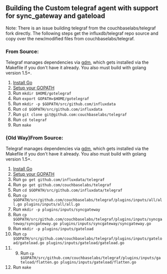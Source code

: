 ## Building the Custom telegraf agent with support for sync_gateway and gateload

Note: There is an issue building telegraf from the couchbaselabs/telegraf fork directly. The following steps get the influxdb/telegraf repo source and copy over the new/modified files from couchbaselabs/telegraf.

### From Source:
Telegraf manages dependencies via [gdm](https://github.com/sparrc/gdm),
which gets installed via the Makefile
if you don't have it already. You also must build with golang version 1.5+.

1. [Install Go](https://golang.org/doc/install)
2. [Setup your GOPATH](https://golang.org/doc/code.html#GOPATH)
3. Run `mkdir $HOME/gotelegraf`
4. Run `export GOPATH=$HOME/gotelegraf`
5. Run `mkdir -p $GOPATH/src/github.com/influxdata`
6. Run `cd $GOPATH/src/github.com/influxdata`
7. Run `git clone git@github.com:couchbaselabs/telegraf`
8. Run `cd telegraf`
9. Run `make`


### (Old Way)From Source:
Telegraf manages dependencies via [gdm](https://github.com/sparrc/gdm),
which gets installed via the Makefile
if you don't have it already. You also must build with golang version 1.5+.

1. [Install Go](https://golang.org/doc/install)
2. [Setup your GOPATH](https://golang.org/doc/code.html#GOPATH)
3. Run `go get github.com/influxdata/telegraf`
4. Run `go get github.com/couchbaselabs/telegraf`
5. Run `cd $GOPATH/src/github.com/influxdata/telegraf`
6. Run `cp $GOPATH/src/github.com/couchbaselabs/telegraf/plugins/inputs/all/all.go plugins/inputs/all/all.go`
7. Run `mkdir -p plugins/inputs/syncgateway`
8. Run `cp $GOPATH/src/github.com/couchbaselabs/telegraf/plugins/inputs/syncgateway/syncgateway.go plugins/inputs/syncgateway/syncgateway.go`
8. Run `mkdir -p plugins/inputs/gateload`
9. Run `cp $GOPATH/src/github.com/couchbaselabs/telegraf/plugins/inputs/gateload/gateload.go plugins/inputs/gateload/gateload.go`
10. 9. Run `cp $GOPATH/src/github.com/couchbaselabs/telegraf/plugins/inputs/gateload/flatten.go plugins/inputs/gateload/flatten.go`
7. Run `make`